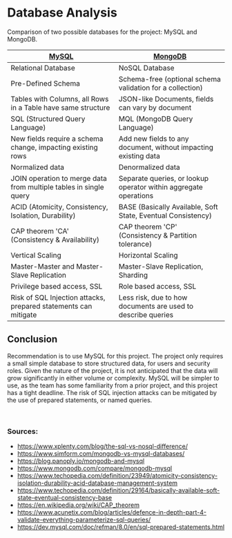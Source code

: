 # Database Analysis

Comparison of two possible databases for the project:  MySQL and MongoDB.

| [MySQL](dev.mysql.com/doc)                                        | [MongoDB](https://docs.MongoDB.com/)                              |
| ----------------------------------------------------------------- | ----------------------------------------------------------------- |
| Relational Database                                               | NoSQL Database                                                    |
| Pre-Defined Schema                                                | Schema-free (optional schema validation for a collection)         | 
| Tables with Columns, all Rows in a Table have same structure      | JSON-like Documents, fields can vary by document                  |
| SQL (Structured Query Language)                                   | MQL (MongoDB Query Language)                                      |
| New fields require a schema change, impacting existing rows       | Add new fields to any document, without impacting existing data   |
| Normalized data                                                   | Denormalized data                                                 |
| JOIN operation to merge data from multiple tables in single query | Separate queries, or lookup operator within aggregate operations  |
| ACID (Atomicity, Consistency, Isolation, Durability)              | BASE (Basically Available, Soft State, Eventual Consistency)      |
| CAP theorem 'CA' (Consistency & Availability)                     | CAP theorem 'CP' (Consistency & Partition tolerance)              |
| Vertical Scaling                                                  | Horizontal Scaling                                                |
| Master-Master and Master-Slave Replication                        | Master-Slave Replication, Sharding                                |
| Privilege based access, SSL                                       | Role based access, SSL                                            |
| Risk of SQL Injection attacks, prepared statements can mitigate   | Less risk, due to how documents are used to describe queries      |

## Conclusion

Recommendation is to use MySQL for this project.  The project only requires a small simple database to store structured data, for 
users and security roles. Given the nature of the project, it is not anticipated that the data will grow significantly in either
volume or complexity.  MySQL will be simpler to use, as the team has some familiarity from a prior project, and this project
has a tight deadline.  The risk of SQL injection attacks can be mitigated by the use of prepared statements, or named queries.

<br>

### Sources:
* https://www.xplenty.com/blog/the-sql-vs-nosql-difference/
* https://www.simform.com/mongodb-vs-mysql-databases/
* https://blog.panoply.io/mongodb-and-mysql
* https://www.mongodb.com/compare/mongodb-mysql
* https://www.techopedia.com/definition/23949/atomicity-consistency-isolation-durability-acid-database-management-system
* https://www.techopedia.com/definition/29164/basically-available-soft-state-eventual-consistency-base
* https://en.wikipedia.org/wiki/CAP_theorem
* https://www.acunetix.com/blog/articles/defence-in-depth-part-4-validate-everything-parameterize-sql-queries/
* https://dev.mysql.com/doc/refman/8.0/en/sql-prepared-statements.html


